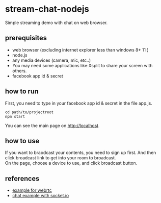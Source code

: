 # stream-chat-nodejs
Simple streaming demo with chat on web browser.

## prerequisites
* web browser (excluding internet explorer less than windows 8+ 11 )
* node.js
* any media devices (camera, mic, etc..)
 * You may need some applications like Xsplit to share your screen with others.
* facebook app id & secret 

## how to run
First, you need to type in your facebook app id & secret in the file app.js.
```
cd path/to/projectroot
npm start
```
You can see the main page on [http://localhost](http://localhost).

## how to use
If you want to braodcast your contents, you need to sign up first.
And then click broadcast link to get into your room to broadcast.   
On the page, choose a device to use, and click broadcast button.

## references
* [example for webrtc](https://github.com/webrtc/samples/tree/gh-pages/src/content/peerconnection/multiple)
* [chat example with socket.io](https://github.com/socketio/socket.io/tree/master/examples/chat)
